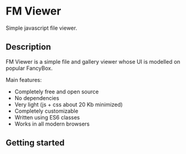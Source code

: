 # FM Viewer
Simple javascript file viewer.
## Description
FM Viewer is a simple file and gallery viewer whose UI is modelled on popular FancyBox. 

Main features:
- Completely free and open source
- No dependencies
- Very light (js + css about 20 Kb minimized)
- Completely customizable
- Written using ES6 classes
- Works in all modern browsers

## Getting started


